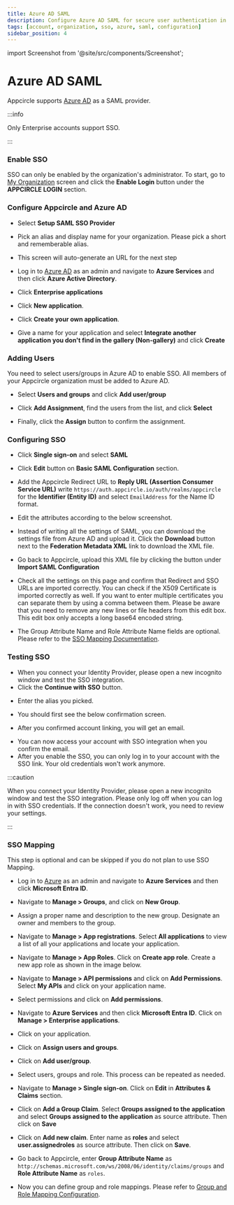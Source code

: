 ```yaml
---
title: Azure AD SAML
description: Configure Azure AD SAML for secure user authentication in your app. Streamline access and enhance security with Appcircle.
tags: [account, organization, sso, azure, saml, configuration]
sidebar_position: 4
---
```


import Screenshot from '@site/src/components/Screenshot';

# Azure AD SAML

Appcircle supports [Azure AD](https://azure.microsoft.com/en-us/) as a SAML provider.

:::info

Only Enterprise accounts support SSO.

:::

### Enable SSO

SSO can only be enabled by the organization's administrator. To start, go to [My Organization](/account/my-organization) screen and click the **Enable Login** button under the **APPCIRCLE LOGIN** section.

<Screenshot url='https://cdn.appcircle.io/docs/assets/enable-sso_v3.png' />

### Configure Appcircle and Azure AD

- Select **Setup SAML SSO Provider**

<Screenshot url='https://cdn.appcircle.io/docs/assets/sso-form_v2.png' />

- Pick an alias and display name for your organization. Please pick a short and rememberable alias.

- This screen will auto-generate an URL for the next step

<Screenshot url='https://cdn.appcircle.io/docs/assets/sso-saml1.png' />

- Log in to [Azure AD](https://azure.microsoft.com/en-us/) as an admin and navigate to **Azure Services** and then click **Azure Active Directory**.

<Screenshot url='https://cdn.appcircle.io/docs/assets/azurecreateapp1.png' />

- Click **Enterprise applications**

<Screenshot url='https://cdn.appcircle.io/docs/assets/azurecreateapp2.png' />

- Click **New application**.

<Screenshot url='https://cdn.appcircle.io/docs/assets/azurecreateapp3.png' />

- Click **Create your own application**.

<Screenshot url='https://cdn.appcircle.io/docs/assets/azurecreateapp4.png' />

- Give a name for your application and select **Integrate another application you don't find in the gallery (Non-gallery)** and click **Create**

<Screenshot url='https://cdn.appcircle.io/docs/assets/azurecreateapp5.png' />

### Adding Users

You need to select users/groups in Azure AD to enable SSO. All members of your Appcircle organization must be added to Azure AD.

- Select **Users and groups** and click **Add user/group**

<Screenshot url='https://cdn.appcircle.io/docs/assets/azureaddusers.png' />

- Click **Add Assignment**, find the users from the list, and click **Select**

<Screenshot url='https://cdn.appcircle.io/docs/assets/azureaddassignment1.png' />

- Finally, click the **Assign** button to confirm the assignment.

<Screenshot url='https://cdn.appcircle.io/docs/assets/azureaddassignment2.png' />

### Configuring SSO

- Click **Single sign-on** and select **SAML**

<Screenshot url='https://cdn.appcircle.io/docs/assets/azuressosettings1.png' />

- Click **Edit** button on **Basic SAML Configuration** section.

<Screenshot url='https://cdn.appcircle.io/docs/assets/azuressosettings2.png' />

- Add the Appcircle Redirect URL to **Reply URL (Assertion Consumer Service URL)** write `https://auth.appcircle.io/auth/realms/appcircle` for the **Identifier (Entity ID)** and select `EmailAddress` for the Name ID format.

<Screenshot url='https://cdn.appcircle.io/docs/assets/azuressosettings3.png' />

- Edit the attributes according to the below screenshot.

<Screenshot url='https://cdn.appcircle.io/docs/assets/azuressosettings4.png' />

- Instead of writing all the settings of SAML, you can download the settings file from Azure AD and upload it. Click the **Download** button next to the **Federation Metadata XML** link to download the XML file.

<Screenshot url='https://cdn.appcircle.io/docs/assets/azuressosettings5.png' />

- Go back to Appcircle, upload this XML file by clicking the button under **Import SAML Configuration**

<Screenshot url='https://cdn.appcircle.io/docs/assets/sso-saml1.png' />

- Check all the settings on this page and confirm that Redirect and SSO URLs are imported correctly. You can check if the X509 Certificate is imported correctly as well. If you want to enter multiple certificates you can separate them by using a comma between them. Please be aware that you need to remove any new lines or file headers from this edit box. This edit box only accepts a long base64 encoded string.

- The Group Attribute Name and Role Attribute Name fields are optional. Please refer to the [SSO Mapping Documentation](/account/my-organization/sso-providers-configuration/azure-saml#sso-mapping).

### Testing SSO

- When you connect your Identity Provider, please open a new incognito window and test the SSO integration.
- Click the **Continue with SSO** button.

<Screenshot url='https://cdn.appcircle.io/docs/assets/sso-loginbutton.png' />

- Enter the alias you picked.

<Screenshot url="https://cdn.appcircle.io/docs/assets/sso-alias.png" />

- You should first see the below confirmation screen.

<Screenshot url='https://cdn.appcircle.io/docs/assets/sso-linkaccount.png' />

- After you confirmed account linking, you will get an email.

<Screenshot url='https://cdn.appcircle.io/docs/assets/sso-confirmlink.png' />

- You can now access your account with SSO integration when you confirm the email.
- After you enable the SSO, you can only log in to your account with the SSO link. Your old credentials won't work anymore.

:::caution

When you connect your Identity Provider, please open a new incognito window and test the SSO integration. Please only log off when you can log in with SSO credentials. If the connection doesn't work, you need to review your settings.

:::

### SSO Mapping

This step is optional and can be skipped if you do not plan to use SSO Mapping.

- Log in to [Azure](https://azure.microsoft.com/en-us/) as an admin and navigate to **Azure Services** and then click **Microsoft Entra ID**.

<Screenshot url='https://cdn.appcircle.io/docs/assets/sso-mapping-azure-saml-goto-entra-id.png' />

- Navigate to **Manage > Groups**, and click on **New Group**.

<Screenshot url='https://cdn.appcircle.io/docs/assets/sso-mapping-azure-saml-groups.png' />

- Assign a proper name and description to the new group. Designate an owner and members to the group.

<Screenshot url='https://cdn.appcircle.io/docs/assets/sso-mapping-azure-saml-new-group.png' />

- Navigate to **Manage > App registrations**. Select **All applications** to view a list of all your applications and locate your application.

<Screenshot url='https://cdn.appcircle.io/docs/assets/sso-mapping-azure-saml-app-registrations.png' />

- Navigate to **Manage > App Roles**. Click on **Create app role**. Create a new app role as shown in the image below.

<Screenshot url='https://cdn.appcircle.io/docs/assets/sso-mapping-azure-saml-create-app-roles.png' />

- Navigate to **Manage > API permissions** and click on **Add Permissions**. Select **My APIs** and click on your application name.  

<Screenshot url='https://cdn.appcircle.io/docs/assets/sso-mapping-azure-saml-api-permissions1.png' />

- Select permissions and click on **Add permissions**.

<Screenshot url='https://cdn.appcircle.io/docs/assets/sso-mapping-azure-saml-api-permissions2.png' />

- Navigate to **Azure Services** and then click **Microsoft Entra ID**. Click on **Manage > Enterprise applications**. 

<Screenshot url='https://cdn.appcircle.io/docs/assets/sso-mapping-azure-saml-enterprise-applications1.png' />

- Click on your application. 

<Screenshot url='https://cdn.appcircle.io/docs/assets/sso-mapping-azure-saml-enterprise-applications2.png' />

- Click on **Assign users and groups**.

<Screenshot url='https://cdn.appcircle.io/docs/assets/sso-mapping-azure-saml-assign-users-groups1.png' />

- Click on **Add user/group**.

<Screenshot url='https://cdn.appcircle.io/docs/assets/sso-mapping-azure-saml-assign-users-groups2.png' />

- Select users, groups and role. This process can be repeated as needed.

<Screenshot url='https://cdn.appcircle.io/docs/assets/sso-mapping-azure-saml-assign-users-groups3.png' />

- Navigate to **Manage > Single sign-on**. Click on **Edit** in **Attributes & Claims** section.

<Screenshot url='https://cdn.appcircle.io/docs/assets/sso-mapping-azure-saml-attributes1.png' />

- Click on **Add a Group Claim**. Select **Groups assigned to the application** and select **Groups assigned to the application** as source attribute. Then click on **Save**

<Screenshot url='https://cdn.appcircle.io/docs/assets/sso-mapping-azure-saml-attributes2.png' />

- Click on **Add new claim**. Enter name as **roles** and select **user.assignedroles** as source attribute. Then click on **Save**.

<Screenshot url='https://cdn.appcircle.io/docs/assets/sso-mapping-azure-saml-attributes3.png' />

- Go back to Appcircle, enter **Group Attribute Name** as ``http://schemas.microsoft.com/ws/2008/06/identity/claims/groups`` and **Role Attribute Name** as ``roles``.

<Screenshot url='https://cdn.appcircle.io/docs/assets/sso-mapping-azure-saml-ac-group-role-attribute-name.png' />

- Now you can define group and role mappings. Please refer to [Group and Role Mapping Configuration](/account/my-organization/sso-providers-configuration/single-sign-on#group-and-role-mapping-configuration).